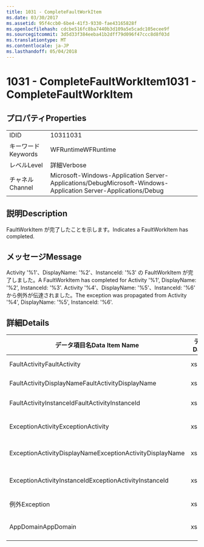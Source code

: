 ```yaml
---
title: 1031 - CompleteFaultWorkItem
ms.date: 03/30/2017
ms.assetid: 95f4ccb0-6be4-41f3-9330-fae43165828f
ms.openlocfilehash: cdcbe516fc8ba7440b3d109a5e5cadc105ecee9f
ms.sourcegitcommit: 3d5d33f384eeba41b2dff79d096f47ccc8d8f03d
ms.translationtype: MT
ms.contentlocale: ja-JP
ms.lasthandoff: 05/04/2018
---
```

# <a name="1031---completefaultworkitem"></a><span data-ttu-id="2db7f-102">1031 - CompleteFaultWorkItem</span><span class="sxs-lookup"><span data-stu-id="2db7f-102">1031 - CompleteFaultWorkItem</span></span>
## <a name="properties"></a><span data-ttu-id="2db7f-103">プロパティ</span><span class="sxs-lookup"><span data-stu-id="2db7f-103">Properties</span></span>  
  
|||  
|-|-|  
|<span data-ttu-id="2db7f-104">ID</span><span class="sxs-lookup"><span data-stu-id="2db7f-104">ID</span></span>|<span data-ttu-id="2db7f-105">1031</span><span class="sxs-lookup"><span data-stu-id="2db7f-105">1031</span></span>|  
|<span data-ttu-id="2db7f-106">キーワード</span><span class="sxs-lookup"><span data-stu-id="2db7f-106">Keywords</span></span>|<span data-ttu-id="2db7f-107">WFRuntime</span><span class="sxs-lookup"><span data-stu-id="2db7f-107">WFRuntime</span></span>|  
|<span data-ttu-id="2db7f-108">レベル</span><span class="sxs-lookup"><span data-stu-id="2db7f-108">Level</span></span>|<span data-ttu-id="2db7f-109">詳細</span><span class="sxs-lookup"><span data-stu-id="2db7f-109">Verbose</span></span>|  
|<span data-ttu-id="2db7f-110">チャネル</span><span class="sxs-lookup"><span data-stu-id="2db7f-110">Channel</span></span>|<span data-ttu-id="2db7f-111">Microsoft-Windows-Application Server-Applications/Debug</span><span class="sxs-lookup"><span data-stu-id="2db7f-111">Microsoft-Windows-Application Server-Applications/Debug</span></span>|  
  
## <a name="description"></a><span data-ttu-id="2db7f-112">説明</span><span class="sxs-lookup"><span data-stu-id="2db7f-112">Description</span></span>  
 <span data-ttu-id="2db7f-113">FaultWorkItem が完了したことを示します。</span><span class="sxs-lookup"><span data-stu-id="2db7f-113">Indicates a FaultWorkItem has completed.</span></span>  
  
## <a name="message"></a><span data-ttu-id="2db7f-114">メッセージ</span><span class="sxs-lookup"><span data-stu-id="2db7f-114">Message</span></span>  
 <span data-ttu-id="2db7f-115">Activity '%1'、DisplayName: '%2'、InstanceId: '%3' の FaultWorkItem が完了しました。</span><span class="sxs-lookup"><span data-stu-id="2db7f-115">A FaultWorkItem has completed for Activity '%1', DisplayName: '%2', InstanceId: '%3'.</span></span> <span data-ttu-id="2db7f-116">Activity '%4'、DisplayName: '%5'、InstanceId: '%6' から例外が伝達されました。</span><span class="sxs-lookup"><span data-stu-id="2db7f-116">The exception was propagated from Activity '%4', DisplayName: '%5', InstanceId: '%6'.</span></span>  
  
## <a name="details"></a><span data-ttu-id="2db7f-117">詳細</span><span class="sxs-lookup"><span data-stu-id="2db7f-117">Details</span></span>  
  
|<span data-ttu-id="2db7f-118">データ項目名</span><span class="sxs-lookup"><span data-stu-id="2db7f-118">Data Item Name</span></span>|<span data-ttu-id="2db7f-119">データ項目の型</span><span class="sxs-lookup"><span data-stu-id="2db7f-119">Data Item Type</span></span>|<span data-ttu-id="2db7f-120">説明</span><span class="sxs-lookup"><span data-stu-id="2db7f-120">Description</span></span>|  
|--------------------|--------------------|-----------------|  
|<span data-ttu-id="2db7f-121">FaultActivity</span><span class="sxs-lookup"><span data-stu-id="2db7f-121">FaultActivity</span></span>|<span data-ttu-id="2db7f-122">xs:string</span><span class="sxs-lookup"><span data-stu-id="2db7f-122">xs:string</span></span>|<span data-ttu-id="2db7f-123">エラーとなったアクティビティの型名。</span><span class="sxs-lookup"><span data-stu-id="2db7f-123">The type name of the fault activity.</span></span>|  
|<span data-ttu-id="2db7f-124">FaultActivityDisplayName</span><span class="sxs-lookup"><span data-stu-id="2db7f-124">FaultActivityDisplayName</span></span>|<span data-ttu-id="2db7f-125">xs:string</span><span class="sxs-lookup"><span data-stu-id="2db7f-125">xs:string</span></span>|<span data-ttu-id="2db7f-126">エラーとなったアクティビティの表示名。</span><span class="sxs-lookup"><span data-stu-id="2db7f-126">The display name of the fault activity.</span></span>|  
|<span data-ttu-id="2db7f-127">FaultActivityInstanceId</span><span class="sxs-lookup"><span data-stu-id="2db7f-127">FaultActivityInstanceId</span></span>|<span data-ttu-id="2db7f-128">xs:string</span><span class="sxs-lookup"><span data-stu-id="2db7f-128">xs:string</span></span>|<span data-ttu-id="2db7f-129">エラーとなったアクティビティのインスタンス ID。</span><span class="sxs-lookup"><span data-stu-id="2db7f-129">The instance id of the fault activity.</span></span>|  
|<span data-ttu-id="2db7f-130">ExceptionActivity</span><span class="sxs-lookup"><span data-stu-id="2db7f-130">ExceptionActivity</span></span>|<span data-ttu-id="2db7f-131">xs:string</span><span class="sxs-lookup"><span data-stu-id="2db7f-131">xs:string</span></span>|<span data-ttu-id="2db7f-132">例外をスローしたアクティビティの型名。</span><span class="sxs-lookup"><span data-stu-id="2db7f-132">The type name of the activity that threw the exception.</span></span>|  
|<span data-ttu-id="2db7f-133">ExceptionActivityDisplayName</span><span class="sxs-lookup"><span data-stu-id="2db7f-133">ExceptionActivityDisplayName</span></span>|<span data-ttu-id="2db7f-134">xs:string</span><span class="sxs-lookup"><span data-stu-id="2db7f-134">xs:string</span></span>|<span data-ttu-id="2db7f-135">例外をスローしたアクティビティの表示名。</span><span class="sxs-lookup"><span data-stu-id="2db7f-135">The display name of the activity that threw the exception.</span></span>|  
|<span data-ttu-id="2db7f-136">ExceptionActivityInstanceId</span><span class="sxs-lookup"><span data-stu-id="2db7f-136">ExceptionActivityInstanceId</span></span>|<span data-ttu-id="2db7f-137">xs:string</span><span class="sxs-lookup"><span data-stu-id="2db7f-137">xs:string</span></span>|<span data-ttu-id="2db7f-138">例外をスローしたアクティビティのインスタンス ID。</span><span class="sxs-lookup"><span data-stu-id="2db7f-138">The instance id of the activity that threw the exception.</span></span>|  
|<span data-ttu-id="2db7f-139">例外</span><span class="sxs-lookup"><span data-stu-id="2db7f-139">Exception</span></span>|<span data-ttu-id="2db7f-140">xs:string</span><span class="sxs-lookup"><span data-stu-id="2db7f-140">xs:string</span></span>|<span data-ttu-id="2db7f-141">例外の詳細</span><span class="sxs-lookup"><span data-stu-id="2db7f-141">The exception details for the exception</span></span>|  
|<span data-ttu-id="2db7f-142">AppDomain</span><span class="sxs-lookup"><span data-stu-id="2db7f-142">AppDomain</span></span>|<span data-ttu-id="2db7f-143">xs:string</span><span class="sxs-lookup"><span data-stu-id="2db7f-143">xs:string</span></span>|<span data-ttu-id="2db7f-144">AppDomain.CurrentDomain.FriendlyName で返される文字列。</span><span class="sxs-lookup"><span data-stu-id="2db7f-144">The string returned by AppDomain.CurrentDomain.FriendlyName.</span></span>|
